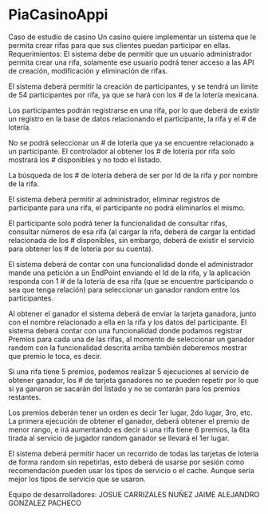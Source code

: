 # PiaCasinoAppi
Caso de estudio de casino
Un casino quiere implementar un sistema que le permita crear rifas para que sus clientes puedan participar en ellas.
Requerimientos:
El sistema debe de permitir que un usuario administrador permita crear una rifa, solamente ese usuario podrá tener acceso a las API de creación, modificación y eliminación de rifas.

El sistema deberá permitir la creación de participantes, y se tendrá un límite de 54 participantes por rifa, ya que se hará con los # de la lotería mexicana.

Los participantes podrán registrarse en una rifa, por lo que deberá de existir un registro en la base de datos relacionando el participante, la rifa y el # de lotería.

No se podrá seleccionar un # de lotería que ya se encuentre relacionado a un participante. El controlador al obtener los # de lotería por rifa solo mostrará los # disponibles y no todo el listado.

La búsqueda de los # de lotería deberá de ser por Id de la rifa y por nombre de la rifa.

El sistema deberá permitir al administrador, eliminar registros de participante para una rifa, el participante no podrá eliminarlos el mismo.

El participante solo podrá tener la funcionalidad de consultar rifas, consultar números de esa rifa (al cargar la rifa, deberá de cargar la entidad relacionada de los # disponibles, sin embargo, deberá de existir el servicio para obtener los # de lotería por su cuenta).

El sistema deberá de contar con una funcionalidad donde el administrador mande una petición a un EndPoint enviando el Id de la rifa, y la aplicación responda con 1 # de la lotería de esa rifa (que se encuentre participando o sea que tenga relación) para seleccionar un ganador random entre los participantes.

Al obtener el ganador el sistema deberá de enviar la tarjeta ganadora, junto con el nombre relacionado a ella en la rifa y los datos del participante.
El sistema deberá contar con una funcionalidad donde podamos registrar Premios para cada una de las rifas, al momento de seleccionar un ganador random con la funcionalidad descrita arriba también deberemos mostrar que premio le toca, es decir.

Si una rifa tiene 5 premios, podemos realizar 5 ejecuciones al servicio de obtener ganador, los # de tarjeta ganadores no se pueden repetir por lo que si ya ganaron se sacarán del listado y no se contarán para los premios restantes.

Los premios deberán tener un orden es decir 1er lugar, 2do lugar, 3ro, etc.
La primera ejecución de obtener el ganador, deberá obtener el premio de menor rango, e irá aumentando es decir si una rifa tiene 6 premios, la 6ta tirada al servicio de jugador random ganador se llevará el 1er lugar.

El sistema deberá permitir hacer un recorrido de todas las tarjetas de lotería de forma random sin repetirlas, esto deberá de usarse por sesión como recomendación pueden usar los tipos de servicio o el cache. Aunque sería mejor los tipos de servicio que se usaron.

Equipo de desarrolladores:
JOSUE CARRIZALES NUÑEZ
JAIME ALEJANDRO GONZALEZ PACHECO
